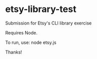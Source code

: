 etsy-library-test
=================

Submission for Etsy's CLI library exercise

Requires Node.

To run, use:
node etsy.js

Thanks!
